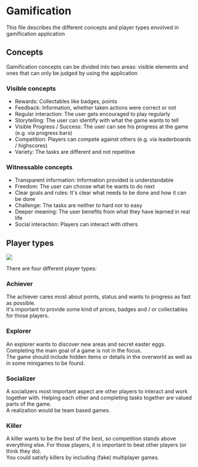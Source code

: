 # Gamification

This file describes the different concepts and player types envolved in gamification application

## Concepts

Gamification concepts can be divided into two areas: visible elements and ones that can only be judged by using the application

### Visible concepts

- Rewards: Collectables like badges, points
- Feedback: Information, whether taken actions were correct or not
- Regular interaction: The user gets encouraged to play regularly
- Storytelling: The user can identify with what the game wants to tell
- Visible Progress / Success: The user can see his progress at the game (e.g. via progress bars)
- Competition: Players can compete against others (e.g. via leaderboards / highscores)
- Variety: The tasks are different and not repetitive

### Witnessable concepts

- Transparent information: Information provided is understandable
- Freedom: The user can choose what he wants to do next
- Clear goals and rules: It's clear what needs to be done and how it can be done
- Challenge: The tasks are neither to hard nor to easy
- Deeper meaning: The user benefits from what they have learned in real life
- Social interaction: Players can interact with others

## Player types

<img src="https://miro.medium.com/max/1200/1*X9y_Oegpa-geYqPxc2N1kg.png" />

There are four different player types:

### Achiever

The achiever cares most about points, status and wants to progress as fast as possible. \
It's important to provide some kind of prices, badges and / or collectables for those players.

### Explorer

An explorer wants to discover new areas and secret easter eggs. Completing the main goal of a game is not in the focus. \
The game should include hidden items or details in the overworld as well as in some minigames to be found.

### Socializer

A socializers most important aspect are other players to interact and work together with. Helping each other and completing tasks together are valued parts of the game. \
A realization would be team based games.

### Killer

A killer wants to be the best of the best, so competition stands above everything else. For those players, it is important to beat other players (or think they do). \
You could satisfy killers by including (fake) multiplayer games.
